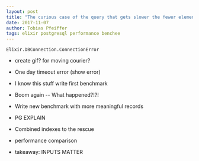 ```yaml
---
layout: post
title: "The curious case of the query that gets slower the fewer elements it affects"
date: 2017-11-07
author: Tobias Pfeiffer
tags: elixir postgresql performance benchee
---
```



`Elixir.DBConnection.ConnectionError`

* create gif? for moving courier?
* One day timeout error (show error)

* I know this stuff write first benchmark
* Boom again -- What happened?!?!
* Write new benchmark with more meaningful records
* PG EXPLAIN
* Combined indexes to the rescue
* performance comparison
* takeaway: INPUTS MATTER
